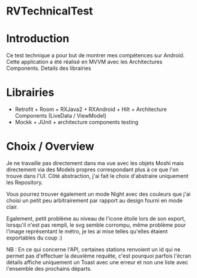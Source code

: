 # RVTechnicalTest

# Introduction
Ce test technique a pour but de montrer mes compétences sur Android. Cette application a été réalisé en MVVM avec les Architectures Components.
Details des librairies

# Librairies
- Retrofit + Room + RXJava2 + RXAndroid + Hilt + Architecture Components (LiveData / ViewModel)
- Mockk + JUnit + architecture components testing

# Choix / Overview
Je ne travaille pas directement dans ma vue avec les objets Moshi mais directement via des Models
propres correspondant plus à ce que l'on trouve dans l'UI.
Côté abstraction, j'ai fait le choix d'abstraire uniquement les Repository.

Vous pourrez trouver également un mode Night avec des couleurs que j'ai choisi un petit peu
arbitrairement par rapport au design fourni en mode clair.

Egalement, petit problème au  niveau de l'icone étoile lors de son export, lorsqu'il n'est pas rempli,
le svg semble corrompu, même problème pour l'image représentant le métro, je les ai mise telles qu'elles
étaient exportables du coup :)

NB : En ce qui concerne l'API, certaines stations renvoient un id qui ne permet pas d'effectuer la 
deuxième requête, c'est pourquoi parfois l'écran détails affiche uniquement un Toast avec une erreur
et non une liste avec l'ensemble des prochains départs.
